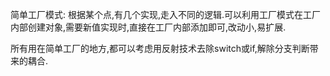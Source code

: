 简单工厂模式: 根据某个点,有几个实现,走入不同的逻辑.可以利用工厂模式在工厂内部创建对象,需要新值实现时,直接在工厂内部添加即可,改动小,易扩展.

所有用在简单工厂的地方,都可以考虑用反射技术去除switch或if,解除分支判断带来的耦合.